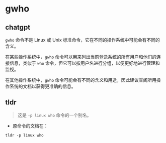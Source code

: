 # gwho 
## chatgpt 
`gwho` 命令不是 Linux 或 Unix 标准命令，它在不同的操作系统中可能会有不同的含义。

在某些操作系统中，`gwho` 命令可以用来列出当前登录系统的所有用户和他们的连接信息，类似于 `who` 命令，但它可以按用户名进行分组，以便更好地进行管理和监视。

在其他操作系统中，`gwho` 命令可能会有不同的含义和用途，因此建议查阅所用操作系统的文档以获得更准确的信息。 

## tldr 
 
> 这是 `-p linux who` 命令的一个别名。

- 原命令的文档在：

`tldr -p linux who`
